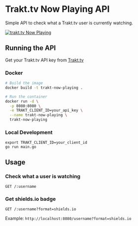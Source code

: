 # Trakt.tv Now Playing API

Simple API to check what a Trakt.tv user is currently watching.

[![trakt.tv Now Playing](https://img.shields.io/endpoint?url=https://trakt.alexraskin.com/alexraskin?format=shields.io)](https://trakt.alexraskin.com/alexraskin)


## Running the API

Get your Trakt.tv API key from [Trakt.tv](https://trakt.tv/oauth/applications)

### Docker
```bash
# Build the image
docker build -t trakt-now-playing .

# Run the container
docker run -d \
  -p 8080:8080 \
  -e TRAKT_CLIENT_ID=your_api_key \
  --name trakt-now-playing \
  trakt-now-playing
```

### Local Development
```
export TRAKT_CLIENT_ID=your_client_id
go run main.go
```

## Usage

### Check what a user is watching
```
GET /:username
```

### Get shields.io badge
```
GET /:username?format=shields.io
```

Example: `http://localhost:8080/username?format=shields.io` 
